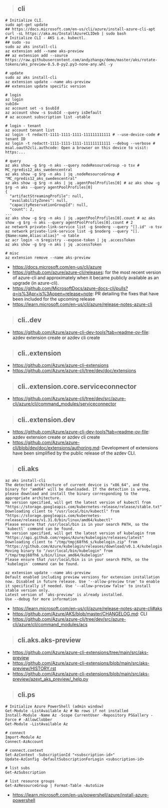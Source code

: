 > ## cli

```
# Initialize CLI.
sudo apt-get update
## https://docs.microsoft.com/en-us/cli/azure/install-azure-cli-apt
curl -sL https://aka.ms/InstallAzureCLIDeb | sudo bash
# Initialize CLI - AKS i.e. kubectl.
## sudo -su
sudo az aks install-cli
az extension add --name aks-preview
## az extension add --source https://raw.githubusercontent.com/andyzhangx/demo/master/aks/rotate-tokens/aks_preview-0.5.0-py2.py3-none-any.whl -y

# update
sudo az aks install-cli
az extension update --name aks-preview
## extension update specific version

# login
az login
subId=
az account set -s $subId
az account show -s $subId --query isDefault
# az account subscription list -otable

# login - tenant
az account tenant list
az login -t redactt-1111-1111-1111-111111111111 # --use-device-code # tenant ID
az login -t redactt-1111-1111-1111-111111111111 --debug --verbose # msal.oauth2cli.authcode: Open a browser on this device to visit: https:...

# query
az aks show -g $rg -n aks --query nodeResourceGroup -o tsv # MC_rgredis12_aks_swedencentral
az aks show -g $rg -n aks | jq .nodeResourceGroup # "MC_rgredis12_aks_swedencentral"
az aks show -g $rg -n aks | jq .agentPoolProfiles[0] # az aks show -g $rg -n aks --query agentPoolProfiles[0]
{
  "artifactStreamingProfile": null,
  "availabilityZones": null,
  "capacityReservationGroupId": null,
  "count": 2,
...
az aks show -g $rg -n aks | jq .agentPoolProfiles[0].count # az aks show -g $rg -n aks --query agentPoolProfiles[0].count # 2
az network private-link-service list -g $noderg --query "[].id" -o tsv
az network private-link-service list -g $noderg --query "[].{Name:name,Alias:alias}" -o table
az acr login -n $registry --expose-token | jq .accessToken
az aks show -g $rg -n aks | jq .accessToken

# misc
az extension remove --name aks-preview
```

- https://docs.microsoft.com/en-us/cli/azure
- https://github.com/azure/azure-cli/releases: for the most recent version of azure-cli and approximately when it became publicly available as an upgrade (in azure-cli).
- https://github.com/MicrosoftDocs/azure-docs-cli/pulls?q=is%3Apr+is%3Aopen+release+note: PR detailing the fixes that have been included for the upcoming release
- https://learn.microsoft.com/en-us/cli/azure/release-notes-azure-cli

> ## cli..dev
- https://github.com/Azure/azure-cli-dev-tools?tab=readme-ov-file: azdev extension create or azdev cli create <module-name>

> ## cli..extension
- https://github.com/Azure/azure-cli-extensions
- https://github.com/Azure/azure-cli/tree/dev/doc/extensions

> ## cli..extension.core.serviceconnector
- https://github.com/Azure/azure-cli/tree/dev/src/azure-cli/azure/cli/command_modules/serviceconnector
  
> ## cli..extension.dev
- https://github.com/Azure/azure-cli-dev-tools?tab=readme-ov-file: azdev extension create or azdev cli create <module-name>
- https://github.com/Azure/azure-cli/blob/dev/doc/extensions/authoring.md: Development of extensions have been simplified by the public release of the azdev CLI.
  
> ## cli.aks

```
az aks install-cli
The detected architecture of current device is "x86_64", and the binary for "amd64" will be downloaded. If the detection is wrong, please download and install the binary corresponding to the appropriate architecture.
No version specified, will get the latest version of kubectl from "https://storage.googleapis.com/kubernetes-release/release/stable.txt"
Downloading client to "/usr/local/bin/kubectl" from "https://storage.googleapis.com/kubernetes-release/release/v1.31.0/bin/linux/amd64/kubectl"
Please ensure that /usr/local/bin is in your search PATH, so the `kubectl` command can be found.
No version specified, will get the latest version of kubelogin from "https://api.github.com/repos/Azure/kubelogin/releases/latest"
Downloading client to "/tmp/tmpj68fh6_s/kubelogin.zip" from "https://github.com/Azure/kubelogin/releases/download/v0.1.4/kubelogin.zip"
Moving binary to "/usr/local/bin/kubelogin" from "/tmp/tmpj68fh6_s/bin/linux_amd64/kubelogin"
Please ensure that /usr/local/bin is in your search PATH, so the `kubelogin` command can be found.

az extension update --name aks-preview
Default enabled including preview versions for extension installation now. Disabled in future release. Use '--allow-preview true' to enable it specifically if needed. Use '--allow-preview false' to install stable version only.
Latest version of 'aks-preview' is already installed.
Use --debug for more information
```

- https://learn.microsoft.com/en-us/cli/azure/release-notes-azure-cli#aks
- https://github.com/Azure/AKS/blob/master/CHANGELOG.md: CLI
- https://github.com/Azure/azure-cli/tree/dev/src/azure-cli/azure/cli/command_modules/acs

> ## cli.aks.aks-preview
- https://github.com/Azure/azure-cli-extensions/tree/main/src/aks-preview
- https://github.com/Azure/azure-cli-extensions/blob/main/src/aks-preview/HISTORY.rst
- https://github.com/Azure/azure-cli-extensions/blob/main/src/aks-preview/azext_aks_preview/_help.py

> ## cli.ps

```
# Initialize Azure PowerShell (admin window)
Get-Module -ListAvailable Az # No rows if not installed
Install-Module -Name Az -Scope CurrentUser -Repository PSGallery -Force # -AllowClobber
Get-Module -ListAvailable Az

# connect
Import-Module Az
Connect-AzAccount

# connect.context
Set-AzContext -SubscriptionId "<subscription-id>"
Update-AzConfig -DefaultSubscriptionForLogin <subscription-id>

# list subs
Get-AzSubscription

# list resource groups
Get-AzResourceGroup | Format-Table -AutoSize
```

- https://learn.microsoft.com/en-us/powershell/azure/install-azure-powershell
